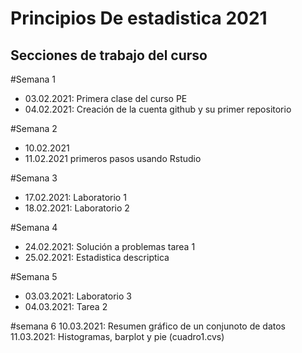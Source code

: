 # Principios De estadistica 2021



## Secciones de trabajo del curso

#Semana 1
+ 03.02.2021: Primera clase del curso PE
+ 04.02.2021: Creación de la cuenta github y su primer repositorio

#Semana 2
+  10.02.2021
+  11.02.2021  primeros pasos usando Rstudio

#Semana 3
+ 17.02.2021: Laboratorio 1
+ 18.02.2021: Laboratorio 2

#Semana 4
+ 24.02.2021: Solución a problemas tarea 1
+ 25.02.2021: Estadistica descriptica

#Semana 5
+ 03.03.2021: Laboratorio 3
+ 04.03.2021: Tarea 2

#semana 6
10.03.2021: Resumen gráfico de un conjunoto de datos 
11.03.2021: Histogramas, barplot y pie (cuadro1.cvs)
